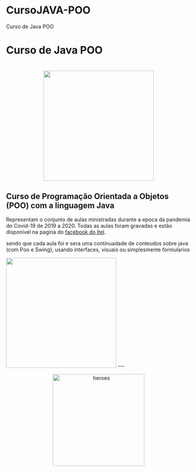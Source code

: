 # CursoJAVA-POO
Curso de Java POO 

# Curso de Java POO 

<h1 align="center">
    <img alt="" height="300" width="300"  title="" src="img/javalogo.png">
</h1>

## Curso  de Programação Orientada a Objetos (POO) com a linguagem Java

Representam o conjunto de aulas ministradas durante a epoca da pandemia do Covid-19 de 2019 a 2020.
Todas as aulas foram gravadas e estão disponivel na pagina do  [facebook do Itel](https://www.facebook.com/institutodetelecomunicacoes.Itel).

sendo que cada aula foi e sera uma continuadade de conteudos sobre java (com Poo e Swing), usando interfaces, visuais ou simplesmente formularios

<img alt="" height="300" width="300"  title="" src="img/poo.png">
---

<p align="center"> <img src="img/topicos.png" alt="heroes" height="250"> </p>
